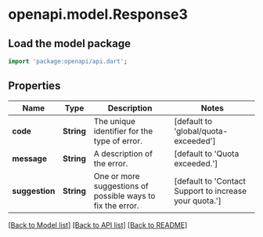 # openapi.model.Response3

## Load the model package
```dart
import 'package:openapi/api.dart';
```

## Properties
Name | Type | Description | Notes
------------ | ------------- | ------------- | -------------
**code** | **String** | The unique identifier for the type of error. | [default to 'global/quota-exceeded']
**message** | **String** | A description of the error. | [default to 'Quota exceeded.']
**suggestion** | **String** | One or more suggestions of possible ways to fix the error. | [default to 'Contact Support to increase your quota.']

[[Back to Model list]](../README.md#documentation-for-models) [[Back to API list]](../README.md#documentation-for-api-endpoints) [[Back to README]](../README.md)


